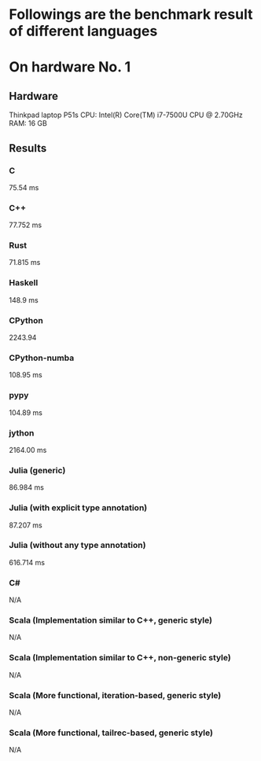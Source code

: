 # Followings are the benchmark result of different languages

# On hardware No. 1
## Hardware
Thinkpad laptop P51s
CPU: Intel(R) Core(TM) i7-7500U CPU @ 2.70GHz
RAM: 16 GB

## Results
### C
75.54 ms
### C++
77.752 ms
### Rust
71.815 ms
### Haskell
148.9 ms
### CPython
2243.94
### CPython-numba
108.95 ms
### pypy
104.89 ms
### jython
2164.00 ms
### Julia (generic)
86.984 ms
### Julia (with explicit type annotation)
87.207 ms
### Julia (without any type annotation)
616.714 ms
### C#
N/A
### Scala (Implementation similar to C++, generic style)
N/A
### Scala (Implementation similar to C++, non-generic style)
N/A
### Scala (More functional, iteration-based, generic style)
N/A
### Scala (More functional, tailrec-based, generic style)
N/A
